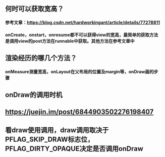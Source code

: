 ## 何时可以获取宽高？
#### 参考文章：https://blog.csdn.net/hardworkingant/article/details/77278811
#### onCreate，onstart，onresume都不可以获得view的宽高，最简单的获取方法是调用view的post方法在runnable中获取。其他方法在参考文章中
## 渲染经历的哪几个方法？
#### onMeasure测量宽高，onLayout在父布局的位置及margin等，onDraw画的步骤
## onDraw的调用时机
## https://juejin.im/post/6844903502276198407
## 看draw使用调用，draw调用取决于PFLAG_SKIP_DRAW标志位，PFLAG_DIRTY_OPAQUE决定是否调用onDraw
